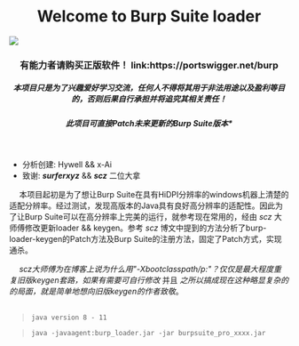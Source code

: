 <h1 align="center">Welcome to Burp Suite loader</h1>
<p>
  <img src="https://img.shields.io/badge/release-v0.1-brightgreen" />
</p>
<h3 align="center">有能力者请购买正版软件！ link:https://portswigger.net/burp
</h3>
<h5 align="center">本项目只是为了兴趣爱好学习交流，任何人不得将其用于非法用途以及盈利等目的，否则后果自行承担并将追究其相关责任！
</h5>
<h5 align="center">此项目可直接Patch未来更新的Burp Suite版本*
</h5>
<br>

+ 分析创建: Hywell && x-Ai
+ 致谢: ***surferxyz*** && ***scz*** 二位大拿

 &ensp; &ensp;本项目起初是为了想让Burp Suite在具有HiDPI分辨率的windows机器上清楚的适配分辨率。经过测试，发现高版本的Java具有良好高分辨率的适配性。因此为了让Burp Suite可以在高分辨率上完美的运行，就参考现在常用的，经由 *scz* 大师傅修改更新loader && keygen。参考 *scz* 博文中提到的方法分析了burp-loader-keygen的Patch方法及Burp Suite的注册方法，固定了Patch方式，实现通杀。

 &ensp; &ensp;***scz*大师傅为在博客上说*为什么用"-Xbootclasspath/p:"？仅仅是最大程度重复旧版keygen套路，如果有需要可自行修改*  并且 *之所以搞成现在这种略显复杂的的局面，就是简单地想向旧版keygen的作者致敬*。
<br>
<br>
> `java version 8 - 11`

> `java -javaagent:burp_loader.jar -jar burpsuite_pro_xxxx.jar`
<br>
